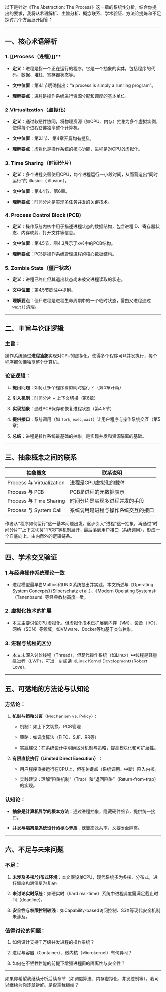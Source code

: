 以下是针对《The Abstraction: The Process》这一章的系统性分析，结合你提出的要求，我将从术语解析、主旨分析、概念联系、学术验证、方法论提炼和不足探讨六个方面展开回答：

---

## 一、核心术语解析

### 1. ​[[Process（进程）]]​**​

- ​**定义**​：进程是指一个正在运行的程序。它是一个抽象的实体，包括程序的代码、数据、堆栈、寄存器状态等。
    
- ​**文中位置**​：第4.1节明确指出：“a process is simply a running program”。
    
- ​**理解要点**​：进程是操作系统进行资源分配和调度的基本单位。
    

### 2. ​**Virtualization（虚拟化）​**​

- ​**定义**​：通过软硬件协同，将物理资源（如CPU、内存）抽象为多个虚拟实例，使得每个进程仿佛独享整个计算机。
    
- ​**文中位置**​：第2.1节、第4章开篇均有提及。
    
- ​**理解要点**​：虚拟化是操作系统的核心功能，进程是对CPU的虚拟化。
    

### 3. ​**Time Sharing（时间分片）​**​

- ​**定义**​：多个进程交替使用CPU，每个进程运行一小段时间，从而营造出“同时运行”的 illusion（ illusion）。
    
- ​**文中位置**​：第4.4节、第6章。
    
- ​**理解要点**​：时间分片是实现多任务并发的关键技术。
    

### 4. ​**Process Control Block (PCB)​**​

- ​**定义**​：操作系统内核中用于描述进程状态的数据结构，包含进程ID、寄存器状态、内存映射、打开文件等信息。
    
- ​**文中位置**​：第4.5节，图4.3展示了xv6中的PCB结构。
    
- ​**理解要点**​：PCB是操作系统管理进程的核心数据结构。
    

### 5. ​**Zombie State（僵尸状态）​**​

- ​**定义**​：进程已终止但其退出状态尚未被父进程读取的状态。
    
- ​**文中位置**​：第4.5节脚注中提到。
    
- ​**理解要点**​：僵尸进程是进程生命周期中的一个临时状态，需由父进程通过 `wait()`清理。
    

---

## 二、主旨与论证逻辑

### 主旨：

操作系统通过**进程抽象**实现对CPU的虚拟化，使得多个程序可以并发执行，每个程序都仿佛独享整个计算机。

### 论证逻辑：

1. ​**提出问题**​：如何让多个程序看似同时运行？（第4章开篇）
    
2. ​**引入机制**​：时间分片 + 上下文切换（第6章）
    
3. ​**实现抽象**​：通过PCB保存和恢复进程状态（第4.5节）
    
4. ​**提供接口**​：系统调用（如 `fork`, `exec`, `wait`）让用户程序与操作系统交互（第5章）
    
5. ​**总结**​：进程是操作系统最基础的抽象，是实现并发和资源隔离的基础。
    

---

## 三、抽象概念之间的联系

|抽象概念|联系说明|
|---|---|
|Process 与 Virtualization|进程是CPU虚拟化的载体|
|Process 与 PCB|PCB是进程的元数据表示|
|Process 与 Time Sharing|时间分片是实现多进程并发的手段|
|Process 与 System Call|系统调用是进程与操作系统交互的接口|

作者从“程序如何运行”这一基本问题出发，逐步引入“进程”这一抽象，再通过“时间分片”“上下文切换”“PCB”等机制展开，最后落到用户接口（系统调用），形成一个自底向上、由内而外的逻辑链条。

---

## 四、学术交叉验证

### 1. ​**与经典操作系统理论一致**​

- 进程模型最早由Multics和UNIX系统提出并实践，本文所述与《Operating System Concepts》（Silberschatz et al.）、《Modern Operating Systems》（Tanenbaum）等经典教材高度一致。
    

### 2. ​**虚拟化技术的扩展**​

- 本文主要讨论CPU虚拟化，但虚拟化技术已扩展到内存（VM）、设备（I/O）、网络（SDN）等领域，如VMware、Docker等均基于类似抽象。
    

### 3. ​**进程与线程的区分**​

- 本文未深入讨论线程（Thread），但现代操作系统（如Linux）中线程是轻量级进程（LWP），可进一步阅读《Linux Kernel Development》（Robert Love）。
    

---

## 五、可落地的方法论与认知论

### 方法论：

1. ​**机制与策略分离**​（Mechanism vs. Policy）：
    
    - 机制：如上下文切换、PCB管理
        
    - 策略：如调度算法（FIFO、SJF、RR等）
        
    - 实践建议：在系统设计中明确区分机制与策略，提高模块化和可扩展性。
        
    
2. ​**有限直接执行（Limited Direct Execution）​**​：
    
    - 用户程序直接运行在CPU上，但在关键点（系统调用、中断）陷入内核。
        
    - 实践建议：理解“陷阱机制”（Trap）和“返回陷阱”（Return-from-trap）的实现。
        
    

### 认知论：

- ​**抽象是计算机科学的根本方法**​：通过进程抽象，隐藏硬件细节，提供统一接口。
    
- ​**并发与隔离是系统设计的核心矛盾**​：既要高效共享，又要安全隔离。
    

---

## 六、不足与未来问题

### 不足：

1. ​**未涉及多核/分布式环境**​：本文假设单CPU，现代系统多为多核、分布式，进程调度和通信更为复杂。
    
2. ​**未讨论实时系统**​：如硬实时（hard real-time）系统中进程调度需满足截止时间（deadline）。
    
3. ​**安全性与权限控制较浅**​：如Capability-based访问控制、SGX等现代安全机制未涉及。
    

### 值得讨论的问题：

1. 如何设计支持千万级并发进程的操作系统？
    
2. 进程与容器（Container）、微内核（Microkernel）有何异同？
    
3. 如何在不牺牲性能的前提下增强进程间的隔离性与安全性？
    

---

如果你希望我继续分析后续章节（如调度算法、内存虚拟化、并发控制等），我可以继续为你逐章拆解。是否需我继续？